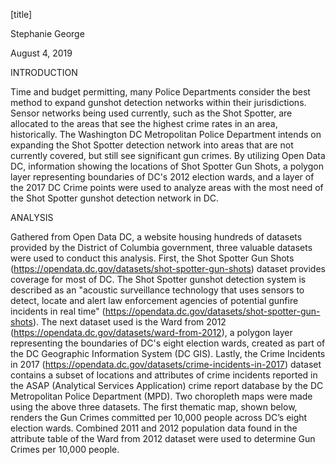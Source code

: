 [title]

Stephanie George

August 4, 2019

INTRODUCTION

Time and budget permitting, many Police Departments consider the best method to expand gunshot detection networks within their jurisdictions. Sensor networks being used currently, such as the Shot Spotter, are allocated to the areas that see the highest crime rates in an area, historically. 
The Washington DC Metropolitan Police Department intends on expanding the Shot Spotter detection network into areas that are not currently covered, but still see significant gun crimes. By utilizing Open Data DC, information showing the locations of Shot Spotter Gun Shots, a polygon layer representing boundaries of DC's 2012 election wards, and a layer of the 2017 DC Crime points were used to analyze areas with the most need of the Shot Spotter gunshot detection network in DC. 

ANALYSIS

Gathered from Open Data DC, a website housing hundreds of datasets provided by the District of Columbia government, three valuable datasets were used to conduct this analysis. First, the Shot Spotter Gun Shots (https://opendata.dc.gov/datasets/shot-spotter-gun-shots)
dataset provides coverage for most of DC. The Shot Spotter gunshot detection system is described as an "acoustic surveillance technology that uses sensors to detect, locate and alert law enforcement agencies of potential gunfire incidents in real time" (https://opendata.dc.gov/datasets/shot-spotter-gun-shots). The next dataset used is the Ward from 2012 (https://opendata.dc.gov/datasets/ward-from-2012), a polygon layer representing the boundaries of DC's eight election wards, created as part of the DC Geographic Information System (DC GIS). Lastly, the Crime Incidents in 2017 (https://opendata.dc.gov/datasets/crime-incidents-in-2017) dataset contains a subset of locations and attributes of crime incidents reported in the ASAP (Analytical Services Application) crime report database by the DC Metropolitan Police Department (MPD). 
Two choropleth maps were made using the above three datasets. The first thematic map, shown below, renders the Gun Crimes committed per 10,000 people across DC’s eight election wards. Combined 2011 and 2012 population data found in the attribute table of the Ward from 2012 dataset were used to determine Gun Crimes per 10,000 people.  
